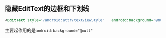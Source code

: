 ## 隐藏EditText的边框和下划线

```xml
<EditText style="?android:attr/textViewStyle" 	android:background="@null" />
```

主要起作用的是`android:background="@null"`

